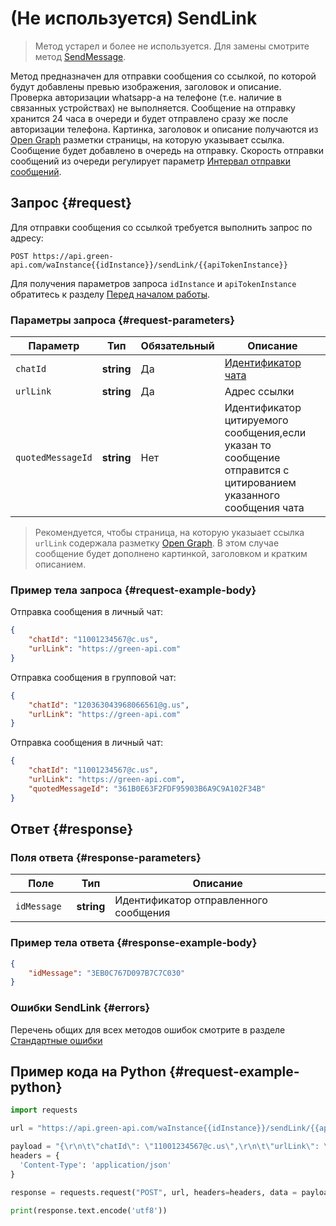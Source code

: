 # (Не используется) SendLink
> Метод устарел и более не используется. Для замены смотрите метод [SendMessage](/../docs/api/sending/SendMessage/).

Метод предназначен для отправки сообщения со ссылкой, по которой будут добавлены превью изображения, заголовок и описание. Проверка авторизации whatsapp-а на телефоне (т.е. наличие в связанных устройствах) не выполняется. Сообщение на отправку хранится 24 часа в очереди и будет отправлено сразу же после авторизации телефона. 
Картинка, заголовок и описание получаются из [Open Graph](https://en.wikipedia.org/wiki/Facebook_Platform#Open_Graph_protocol) разметки страницы, на которую указывает ссылка.
Сообщение будет добавлено в очередь на отправку. Скорость отправки сообщений из очереди регулирует параметр [Интервал отправки сообщений](../send-messages-delay.md).

## Запрос {#request}

Для отправки сообщения со ссылкой требуется выполнить запрос по адресу:
```
POST https://api.green-api.com/waInstance{{idInstance}}/sendLink/{{apiTokenInstance}}
```

Для получения параметров запроса `idInstance` и `apiTokenInstance` обратитесь к разделу [Перед началом работы](../../before-start.md#parameters).

### Параметры запроса {#request-parameters}

Параметр | Тип | Обязательный | Описание
----- | ----- | ----- | -----
`chatId` | **string** | Да | [Идентификатор чата](../chat-id.md)
`urlLink` | **string** | Да | Адрес ссылки
`quotedMessageId` | **string** | Нет | Идентификатор цитируемого сообщения,если указан то сообщение отправится с цитированием указанного сообщения чата

> Рекомендуется, чтобы страница, на которую указыает ссылка `urlLink` содержала разметку [Open Graph](https://en.wikipedia.org/wiki/Facebook_Platform#Open_Graph_protocol). В этом случае сообщение будет дополнено картинкой, заголовком и кратким описанием.

### Пример тела запроса {#request-example-body}

Отправка сообщения в личный чат:
```json
{
    "chatId": "11001234567@c.us",
    "urlLink": "https://green-api.com"
}
```

Отправка сообщения в групповой чат:
```json
{
    "chatId": "120363043968066561@g.us",
    "urlLink": "https://green-api.com"
}
```

Отправка сообщения в личный чат:
```json
{
    "chatId": "11001234567@c.us",
    "urlLink": "https://green-api.com",
    "quotedMessageId": "361B0E63F2FDF95903B6A9C9A102F34B"
}
```

## Ответ {#response}

### Поля ответа {#response-parameters}

Поле | Тип |  Описание
----- | ----- | -----
`idMessage ` | **string** | Идентификатор отправленного сообщения 

### Пример тела ответа {#response-example-body}

```json
{
    "idMessage": "3EB0C767D097B7C7C030"
}
```

### Ошибки SendLink {#errors}

Перечень общих для всех методов ошибок смотрите в разделе [Стандартные ошибки](../common-errors.md)

## Пример кода на Python  {#request-example-python}

```python
import requests

url = "https://api.green-api.com/waInstance{{idInstance}}/sendLink/{{apiTokenInstance}}"

payload = "{\r\n\t\"chatId\": \"11001234567@c.us\",\r\n\t\"urlLink\": \"https://green-api.com\"\r\n}\r\n"
headers = {
  'Content-Type': 'application/json'
}

response = requests.request("POST", url, headers=headers, data = payload)

print(response.text.encode('utf8'))
```
